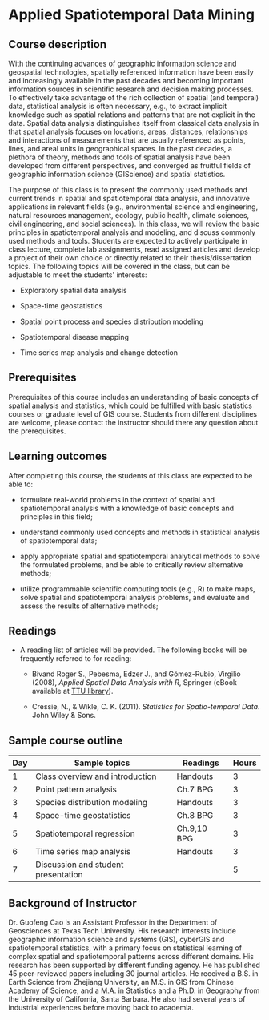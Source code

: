# Applied Spatiotemporal Data Mining

## Course description

With the continuing advances of geographic information science and geospatial
technologies, spatially referenced information have been easily and
increasingly available in the past decades and becoming important information
sources in scientific research and decision making processes. To effectively
take advantage of the rich collection of spatial (and temporal) data,
statistical analysis is often necessary, e.g., to extract implicit knowledge
such as spatial relations and patterns that are not explicit in the data.
Spatial data analysis distinguishes itself from classical data analysis in that
spatial analysis focuses on locations, areas, distances, relationships and
interactions of measurements that are usually referenced as points, lines, and
areal units in geographical spaces. In the past decades, a plethora of theory,
methods and tools of spatial analysis have been developed from different
perspectives, and converged as fruitful fields of geographic information
science (GIScience) and spatial statistics.

The purpose of this class is to present the commonly used methods and current
trends in spatial and spatiotemporal data analysis, and innovative applications
in relevant fields (e.g., environmental science and engineering, natural
resources management, ecology, public health, climate sciences, civil
engineering, and social sciences). In this class, we will review the basic
principles in spatiotemporal analysis and modeling, and discuss commonly used
methods and tools. Students are expected to actively participate in class
lecture, complete lab assignments, read assigned articles and develop a project
of their own choice or directly related to their thesis/dissertation topics.
The following topics will be covered in the class, but can be adjustable to
meet the students' interests:

-   Exploratory spatial data analysis 

-   Space-time geostatistics

-   Spatial point process and species distribution modeling

-   Spatiotemporal disease mapping

-   Time series map analysis and change detection

## Prerequisites

Prerequisites of this course includes an understanding of basic concepts
of spatial analysis and statistics,  which could be fulfilled with basic
statistics courses or graduate level of GIS course. Students from different
disciplines are welcome, please contact the instructor should there any
question about the prerequisites.

## Learning outcomes

After completing this course, the students of this class are expected to be
able to:

-  formulate real-world problems in the context of spatial and spatiotemporal
   analysis with a knowledge of basic concepts and principles in this field;

-  understand commonly used concepts and methods in statistical analysis of
   spatiotemporal data;

-  apply appropriate spatial and spatiotemporal analytical methods to solve the
   formulated problems, and be able to critically review alternative methods;

-  utilize programmable scientific computing tools (e.g., R) to make maps,
   solve spatial and spatiotemporal analysis problems, and evaluate and assess
   the results of alternative methods; 

## Readings

-   A reading list of articles will be provided. The following books will be
    frequently referred to for reading:

    -   Bivand Roger S., Pebesma, Edzer J., and Gómez-Rubio, Virgilio
        (2008), *Applied Spatial Data Analysis with R*, Springer (eBook
	available at [TTU library](https://link-springer-com.lib-e2.lib.ttu.edu/book/10.1007%2F978-0-387-78171-6)).

    -   Cressie, N., & Wikle, C. K. (2011). *Statistics for
        Spatio-temporal Data*. John Wiley & Sons.

## Sample course outline 

| Day   | Sample topics                                   |  Readings  | Hours |
|-----|-----------------------------------------------|----------|-----------|
| 1      | Class overview and introduction | Handouts | 3 | 
| 2      | Point pattern analysis                      | Ch.7 BPG | 3 |
| 3      | Species distribution modeling                | Handouts | 3 |
| 4      | Space-time geostatistics 			|Ch.8 BPG | 3 |
| 5      | Spatiotemporal regression                     |Ch.9,10 BPG  | 3 |
| 6      | Time series map analysis                       | Handouts  | 3 |
| 7      | Discussion and student presentation            |  | 5 |

## Background of Instructor

Dr. Guofeng Cao is an Assistant Professor in the Department of Geosciences at
Texas Tech University. His research interests include geographic information
science and systems (GIS), cyberGIS and spatiotemporal statistics, with
a primary focus on statistical learning of complex spatial and
spatiotemporal patterns across different domains. His research has been
supported by different funding agency. He has published 45 peer-reviewed papers
including 30 journal articles. He received a B.S. in Earth Science from
Zhejiang University, an M.S. in GIS from Chinese Academy of Science, and a M.A.
in Statistics and a Ph.D. in Geography from the University of California, Santa
Barbara. He also had several years of industrial experiences before moving back
to academia.


